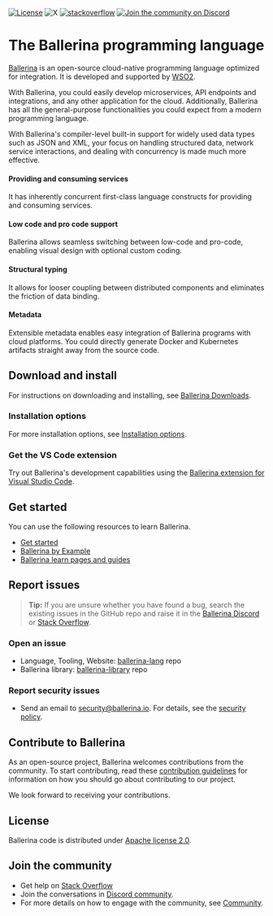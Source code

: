 [![License](https://img.shields.io/badge/License-Apache%202.0-blue.svg)](https://opensource.org/licenses/Apache-2.0)
![X](https://img.shields.io/twitter/follow/ballerinalang?style=social&label=Follow%20Us)
[![stackoverflow](https://img.shields.io/badge/Get%20Support%20on%20Stack%20Overflow-ballerina-52C3C2)](https://stackoverflow.com/questions/tagged/ballerina)
[![Join the community on Discord](https://img.shields.io/badge/Join%20us%20on%20Discord-Ballerina-52C3C2)](https://discord.gg/ballerinalang)

# The Ballerina programming language

[Ballerina](https://ballerina.io/) is an open-source cloud-native programming language optimized for integration. It is developed and supported by [WSO2](https://wso2.com/).

With Ballerina, you could easily develop microservices, API endpoints and integrations,
and any other application for the cloud. Additionally, Ballerina has all the general-purpose
functionalities you could expect from a modern programming language.

With Ballerina's compiler-level built-in support for widely used data types such
as JSON and XML, your focus on handling structured data, network service interactions,
and dealing with concurrency is made much more effective.

#### Providing and consuming services

It has inherently concurrent first-class language constructs for providing and consuming services.

#### Low code and pro code support

Ballerina allows seamless switching between low-code and pro-code, enabling visual design with optional custom coding.

#### Structural typing

It allows for looser coupling between distributed components and eliminates the friction of data binding.

#### Metadata

Extensible metadata enables easy integration of Ballerina programs with cloud platforms.
You could directly generate Docker and Kubernetes artifacts straight away from
the source code.

## Download and install

For instructions on downloading and installing, see [Ballerina Downloads](https://ballerina.io/downloads/).

### Installation options

For more installation options, see [Installation options](https://ballerina.io/downloads/installation-options/).

### Get the VS Code extension

Try out Ballerina's development capabilities using the [Ballerina extension for Visual Studio Code](https://marketplace.visualstudio.com/items?itemName=WSO2.ballerina).

## Get started

You can use the following resources to learn Ballerina.

- [Get started](https://ballerina.io/learn/get-started/)
- [Ballerina by Example](https://ballerina.io/learn/by-example/)
- [Ballerina learn pages and guides](https://ballerina.io/learn/)

## Report issues

> **Tip:** If you are unsure whether you have found a bug, search the existing issues in the GitHub repo and raise it in the [Ballerina Discord](https://discord.com/invite/wAJYFbMrG2) or [Stack Overflow](https://stackoverflow.com/questions/tagged/ballerina).

### Open an issue

- Language, Tooling, Website: <a href="https://github.com/ballerina-platform/ballerina-lang/issues">ballerina-lang</a> repo
- Ballerina library: <a href="https://github.com/ballerina-platform/ballerina-standard-library/issues">ballerina-library</a> repo

### Report security issues

- Send an email to <security@ballerina.io>. For details, see the <a href="https://ballerina.io/security-policy/">security policy</a>.

## Contribute to Ballerina

As an open-source project, Ballerina welcomes contributions from the community. To start contributing, read these [contribution guidelines](https://github.com/ballerina-platform/ballerina-lang/blob/master/CONTRIBUTING.md) for information on how you should go about contributing to our project.

We look forward to receiving your contributions.

## License

Ballerina code is distributed under [Apache license 2.0](https://github.com/ballerina-platform/ballerina-lang/blob/master/LICENSE).

## Join the community

- Get help on [Stack Overflow](https://stackoverflow.com/questions/tagged/ballerina)
- Join the conversations in [Discord community](https://discord.gg/ballerinalang).
- For more details on how to engage with the community, see [Community](https://ballerina.io/community/).
